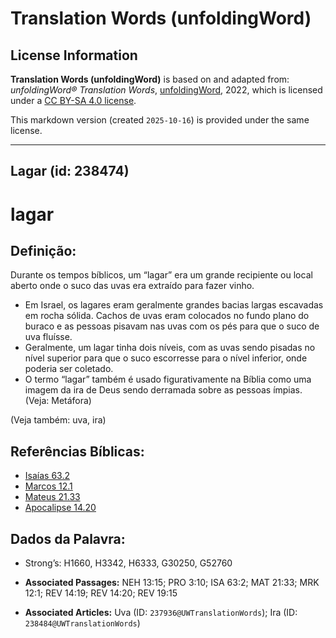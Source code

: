 # Translation Words (unfoldingWord)

## License Information

**Translation Words (unfoldingWord)** is based on and adapted from: _unfoldingWord® Translation Words_, [unfoldingWord](https://unfoldingword.org/utw), 2022, which is licensed under a [CC BY-SA 4.0 license](https://creativecommons.org/licenses/by-sa/4.0/legalcode.en).

This markdown version (created `2025-10-16`) is provided under the same license.



--------------------------------

## Lagar (id: 238474)

lagar
=====

Definição:
----------

Durante os tempos bíblicos, um “lagar” era um grande recipiente ou local aberto onde o suco das uvas era extraído para fazer vinho.

* Em Israel, os lagares eram geralmente grandes bacias largas escavadas em rocha sólida. Cachos de uvas eram colocados no fundo plano do buraco e as pessoas pisavam nas uvas com os pés para que o suco de uva fluísse.
* Geralmente, um lagar tinha dois níveis, com as uvas sendo pisadas no nível superior para que o suco escorresse para o nível inferior, onde poderia ser coletado.
* O termo “lagar” também é usado figurativamente na Bíblia como uma imagem da ira de Deus sendo derramada sobre as pessoas ímpias. (Veja: Metáfora)

(Veja também: uva, ira)

Referências Bíblicas:
---------------------

* [Isaías 63\.2](https://ref.ly/Isa63:2)
* [Marcos 12\.1](https://ref.ly/Mark12:1)
* [Mateus 21\.33](https://ref.ly/Matt21:33)
* [Apocalipse 14\.20](https://ref.ly/Rev14:20)

Dados da Palavra:
-----------------

* Strong’s: H1660, H3342, H6333, G30250, G52760

* **Associated Passages:** NEH 13:15; PRO 3:10; ISA 63:2; MAT 21:33; MRK 12:1; REV 14:19; REV 14:20; REV 19:15
* **Associated Articles:** Uva (ID: `237936@UWTranslationWords`); Ira (ID: `238484@UWTranslationWords`)

